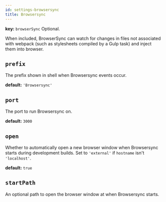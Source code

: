 ```yaml
---
id: settings-browsersync
title: Browsersync
---
```


**key:** `browserSync`
Optional.

When included, BrowserSync can watch for changes in files not associated with webpack (such as stylesheets compiled by a Gulp task) and inject them into browser.

## `prefix`
The prefix shown in shell when Browsersync events occur.

**default:**
`'Browsersync'`

## `port`
The port to run Browsersync on.

**default:**
`3000`

## `open`
Whether to automatically open a new browser window when Browsersync starts during development builds. Set to `'external'` if `hostname` isn't `'localhost'`.

**default:**
`true`

## `startPath`
An optional path to open the browser window at when Browsersync starts.
